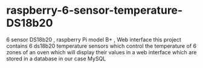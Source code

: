# raspberry-6-sensor-temperature-DS18b20
6 sensor DS18b20 , raspberry Pi model B+ , Web interface
this project contains 6 ds18b20 temperature sensors which control the temperature of 6 zones of an oven which will display their values in a web interface which are stored in a database in our case MySQL
